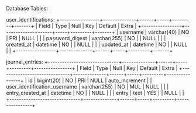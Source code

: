 Database Tables:

user_identifications:
+-----------------+--------------+------+-----+---------+-------+
| Field           | Type         | Null | Key | Default | Extra |
+-----------------+--------------+------+-----+---------+-------+
| username        | varchar(40)  | NO   | PRI | NULL    |       |
| password_digest | varchar(255) | NO   |     | NULL    |       |
| created_at      | datetime     | NO   |     | NULL    |       |
| updated_at      | datetime     | NO   |     | NULL    |       |
+-----------------+--------------+------+-----+---------+-------+

journal_entries:
+------------------------------+--------------+------+-----+---------+----------------+
| Field                        | Type         | Null | Key | Default | Extra          |
+------------------------------+--------------+------+-----+---------+----------------+
| id                           | bigint(20)   | NO   | PRI | NULL    | auto_increment |
| user_identification_username | varchar(255) | NO   | MUL | NULL    |                |
| entry_created_at             | datetime     | NO   |     | NULL    |                |
| entry                        | text         | YES  |     | NULL    |                |
+------------------------------+--------------+------+-----+---------+----------------+

